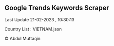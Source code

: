 

## Google Trends Keywords Scraper 
 
Last Update 21-02-2023 , 10:30:13

Country List :
VIETNAM.json



© Abdul Muttaqin 
